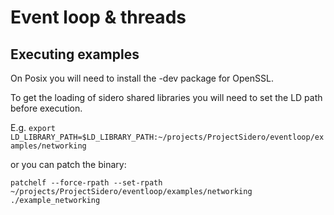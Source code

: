 # Event loop & threads

## Executing examples

On Posix you will need to install the -dev package for OpenSSL.

To get the loading of sidero shared libraries you will need to set the LD path before execution.

E.g. ``export LD_LIBRARY_PATH=$LD_LIBRARY_PATH:~/projects/ProjectSidero/eventloop/examples/networking``

or you can patch the binary:

``patchelf --force-rpath --set-rpath ~/projects/ProjectSidero/eventloop/examples/networking ./example_networking``
